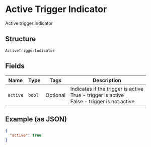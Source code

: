 
# Active Trigger Indicator

Active trigger indicator

## Structure

`ActiveTriggerIndicator`

## Fields

| Name | Type | Tags | Description |
|  --- | --- | --- | --- |
| `active` | `bool` | Optional | Indicates if the trigger is active<br />True - trigger is active<br />False - trigger is not active |

## Example (as JSON)

```json
{
  "active": true
}
```

